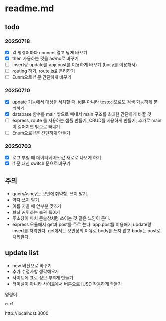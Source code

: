 # readme.md

## todo

### 20250718

- [x] 각 명령어마다 conncet 열고 닫게 바꾸기
- [x] then 사용하는 것을 async로 바꾸기
- [ ] insert랑 update를 app.post를 이용하게 바꾸기 (body를 이용해서)
- [ ] routing 하기, route.js로 분리하기
- [ ] Eunm으로 if 문 간단하게 바꾸기

### 20250710

- [x] update 기능에서 대상을 서치할 때, id뿐 아니라 testcol으로도 검색 가능하게 분리하기
- [x] database 함수를 main 밖으로 빼내서 main 구조를 최대한 간단하게 바꿀 것
- [ ] express, route 를 사용하는 샘플 만들기, CRUD를 사용하게 만들기, 추가로 main이 길어지면 밖으로 빼내기
- [ ] Enum으로 if문 간단하게 만들기

### 20250703

- [x] 로그 뿌릴 때 데이터베이스 값 새로로 나오게 하기
- [x] if 문 대신 switch 문으로 바꾸기

## 주의

- queryAsncy는 보안에 취약함. 쓰지 말기.
- 약자 쓰지 말기
- 이름 지을 때 앞부분 맞추기
- 항상 커밋하는 습관 들이기
- 주소창이 마치 콘솔창처럼 쓰이는 것 같은 느낌이 든다.
- express 모듈에서 get과 post를 주로 쓴다. app.post를 이용해서 update랑 insert를 처리한다. get에서는 보안상의 이유로 body를 쓰지 않고 body는 post로 처리한다.

## update list

- new 버전으로 바꾸기
- 추가 수정사항 생각해오기
- 사이트에 표로 정보 뿌리게 만들기
- 터미널이 아니라 사이트에서 버튼으로 IUSD 작동하게 만들기

명령어

```
curl
```

http://localhost:3000
